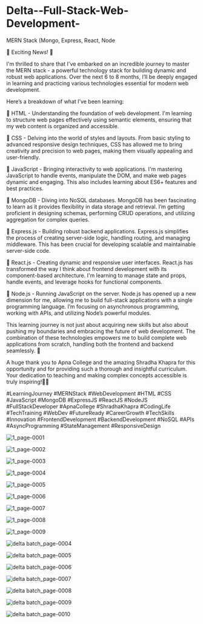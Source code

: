 # Delta--Full-Stack-Web-Development-
MERN Stack (Mongo, Express, React, Node

🚀 Exciting News! 🚀

I'm thrilled to share that I've embarked on an incredible journey to master the MERN stack - a powerful technology stack for building dynamic and robust web applications. Over the next 6 to 8 months, I’ll be deeply engaged in learning and practicing various technologies essential for modern web development.

Here’s a breakdown of what I’ve been learning:

🔹 HTML - Understanding the foundation of web development. I'm learning to structure web pages effectively using semantic elements, ensuring that my web content is organized and accessible.

🔹 CSS - Delving into the world of styles and layouts. From basic styling to advanced responsive design techniques, CSS has allowed me to bring creativity and precision to web pages, making them visually appealing and user-friendly.

🔹 JavaScript - Bringing interactivity to web applications. I'm mastering JavaScript to handle events, manipulate the DOM, and make web pages dynamic and engaging. This also includes learning about ES6+ features and best practices.

🔹 MongoDB - Diving into NoSQL databases. MongoDB has been fascinating to learn as it provides flexibility in data storage and retrieval. I’m getting proficient in designing schemas, performing CRUD operations, and utilizing aggregation for complex queries.

🔹 Express.js - Building robust backend applications. Express.js simplifies the process of creating server-side logic, handling routing, and managing middleware. This has been crucial for developing scalable and maintainable server-side code.

🔹 React.js - Creating dynamic and responsive user interfaces. React.js has transformed the way I think about frontend development with its component-based architecture. I'm learning to manage state and props, handle events, and leverage hooks for functional components.

🔹 Node.js - Running JavaScript on the server. Node.js has opened up a new dimension for me, allowing me to build full-stack applications with a single programming language. I’m focusing on asynchronous programming, working with APIs, and utilizing Node’s powerful modules.

This learning journey is not just about acquiring new skills but also about pushing my boundaries and embracing the future of web development. The combination of these technologies empowers me to build complete web applications from scratch, handling both the frontend and backend seamlessly. 💪

A huge thank you to Apna College and the amazing Shradha Khapra for this opportunity and for providing such a thorough and insightful curriculum. Your dedication to teaching and making complex concepts accessible is truly inspiring!🙏🚀

#LearningJourney 
#MERNStack 
#WebDevelopment 
#HTML 
#CSS 
#JavaScript 
#MongoDB 
#ExpressJS 
#ReactJS 
#NodeJS 
#FullStackDeveloper 
#ApnaCollege 
#ShradhaKhapra 
#CodingLife 
#TechTraining 
#WebDev 
#FutureReady 
#CareerGrowth 
#TechSkills 
#Innovation 
#FrontendDevelopment 
#BackendDevelopment 
#NoSQL 
#APIs 
#AsyncProgramming 
#StateManagement 
#ResponsiveDesign

![1_page-0001](https://github.com/abhisek2004/Delta---Full-Stack-Web-Development-/assets/117925314/96c839ad-82b3-4bfb-93c5-2199be8d757b)

![1_page-0002](https://github.com/abhisek2004/Delta---Full-Stack-Web-Development-/assets/117925314/cba9643e-e5e5-4f7b-bdb2-0a50d594d348)

![1_page-0003](https://github.com/abhisek2004/Delta---Full-Stack-Web-Development-/assets/117925314/6007ce7a-9fa7-4028-944a-9e4502352f37)

![1_page-0004](https://github.com/abhisek2004/Delta---Full-Stack-Web-Development-/assets/117925314/1a4d6738-5eb4-4dd3-bb85-075ef6878bab)

![1_page-0005](https://github.com/abhisek2004/Delta---Full-Stack-Web-Development-/assets/117925314/2de96291-eec2-4333-90ca-2ef44f391cc0)

![1_page-0006](https://github.com/abhisek2004/Delta---Full-Stack-Web-Development-/assets/117925314/470e9f74-36bc-434e-b4ce-337eb74e4cb4)

![1_page-0007](https://github.com/abhisek2004/Delta---Full-Stack-Web-Development-/assets/117925314/5415b312-a7e5-4084-9c60-d3d18cf8cf4d)

![1_page-0008](https://github.com/abhisek2004/Delta---Full-Stack-Web-Development-/assets/117925314/aa4e2b9c-3ee9-4d95-80a7-a50a49d6c799)

![1_page-0009](https://github.com/abhisek2004/Delta---Full-Stack-Web-Development-/assets/117925314/59b8b55e-4d2c-45a2-bd67-ba5bb26fd5a6)

![delta batch_page-0004](https://github.com/abhisek2004/Delta---Full-Stack-Web-Development-/assets/117925314/f7305365-3e54-4032-9fc9-9295e12b681f)

![delta batch_page-0005](https://github.com/abhisek2004/Delta---Full-Stack-Web-Development-/assets/117925314/aff16b19-7154-4a68-9691-6b60038e6997)

![delta batch_page-0006](https://github.com/abhisek2004/Delta---Full-Stack-Web-Development-/assets/117925314/bf5698a1-8ebe-4eba-b3d8-76aa61e8c500)

![delta batch_page-0007](https://github.com/abhisek2004/Delta---Full-Stack-Web-Development-/assets/117925314/a246f07a-e432-4acd-9b68-df5e041a33ec)

![delta batch_page-0008](https://github.com/abhisek2004/Delta---Full-Stack-Web-Development-/assets/117925314/31d2210f-3bfd-4cc5-9b7d-c6ecad3baa73)

![delta batch_page-0009](https://github.com/abhisek2004/Delta---Full-Stack-Web-Development-/assets/117925314/92fa1c79-351a-448b-9322-c8b7a9b073bb)

![delta batch_page-0010](https://github.com/abhisek2004/Delta---Full-Stack-Web-Development-/assets/117925314/d46f68b6-50fa-4367-b1ff-670aedc46d85)
